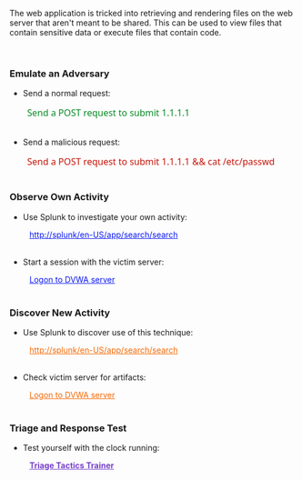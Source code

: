 <style type="text/css">
    .inline {
        display: inline;
    }
    .link-button {
        text-decoration: none;
        background: none;
        border: none;
        cursor: pointer;
        text-indent: 25px;
        color: #4078c0;
        font-family: "Segoe UI", "Helvetica Neue", Helvetica,Arial, freesans, sans-serif;
        font-size: 16px;
    }
    .link-button:focus {
        outline: none;
    }
    .link-button:active, .link-button:hover {
        text-decoration: underline;
    }
    #indented {
        text-indent:35px;
    }
    .observe {
        color: #0A17F2;
    }
    .hunt {
        color: #F56802;
    }
    .triage {
        color: #7540CB;
        font-weight: bold;
    }
</style>

The web application is tricked into retrieving and rendering files on the web server that aren't meant to be shared. This can be used to view files that contain sensitive data or execute files that contain code.

<br>

### Emulate an Adversary 

- Send a normal request:

<form name="exec"  target="_blank" class="inline" method="post" action="http://localhost:4444/vulnerabilities/exec/">
  <input type="hidden" name="ip" value="1.1.1.1"/>
  <input type="hidden" name="Submit" value="Submit"/>
  <button type="submit" class="link-button" style="color:#088A25">
Send a POST request to submit 1.1.1.1

  </button>
</form> 

<br>
<br>

- Send a malicious request:

<form name="exec"  target="_blank" class="inline" method="post" action="http://localhost:4444/vulnerabilities/exec/">
  <input type="hidden" name="ip" value="1.1.1.1 && cat /etc/passwd"/>
  <input type="hidden" name="Submit" value="Submit"/>
  <button type="submit" class="link-button" style="color:#C6150A">
Send a POST request to submit 1.1.1.1 && cat /etc/passwd

  </button>
</form> 

<br>
<br>


### Observe Own Activity

- Use Splunk to investigate your own activity:

<div id="indented">
<a href="http://localhost:8000/en-US/app/search/search?q=search%20index%3Dmain%20sourcetype%3Daccess_combined%20host%3Ddvwa%20uri_path%3D%2Fvulnerabilities%2Fexec%2F%0A%7C%20table%20_time%20clientip%20method%20uri_path%20uri_query%20bytes%20status%0A%7C%20sort%20-_time&display.page.search.mode=verbose&dispatch.sample_ratio=1&workload_pool=&earliest=-15m&latest=now&display.page.search.tab=statistics&display.general.type=statistics&sid=1596477035.2"  target="_blank" class="observe">http://splunk/en-US/app/search/search</a>
</div>
<br>


- Start a session with the victim server:

<div id="indented">
<a href="http://localhost:9009/?cid=dvwa" target="_blank" class="observe">Logon to DVWA server</a>
</div>

<br>

### Discover New Activity

- Use Splunk to discover use of this technique:

<div id="indented">
<a href="http://localhost:8000/en-US/app/search/search?q=search%20index%3Dmain%20sourcetype%3Daccess_combined%20host%3Dclone%0A%7C%20table%20_time%20clientip%20method%20uri%20status%0A%7C%20sort%20-_time&display.page.search.mode=verbose&dispatch.sample_ratio=1&workload_pool=&earliest=-15m&latest=now&display.page.search.tab=statistics&display.general.type=statistics&sid=1596473325.748" target="_blank" class="hunt">http://splunk/en-US/app/search/search</a>
</div>
<br>


- Check victim server for artifacts:

<div id="indented">
<a href="http://localhost:9009/?cid=dvwa" target="_blank" class="hunt">Logon to DVWA server</a>
</div>

<br>

### Triage and Response Test

- Test yourself with the clock running:

<div id="indented">
<a href="http://localhost:7777/index.html" target="_blank" class="triage">Triage Tactics Trainer</a>
</div>
 
